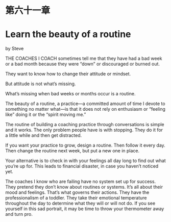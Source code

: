 # 第六十一章

# Learn the beauty of a routine

by Steve

THE COACHES I COACH sometimes tell me that they have had a bad week or a bad month because they were “down” or discouraged or burned out.

They want to know how to change their attitude or mindset.

But attitude is not what’s missing.

What’s missing when bad weeks or months occur is a routine.

The beauty of a routine, a practice—a committed amount of time I devote to something no matter what—is that it does not rely on enthusiasm or “feeling like” doing it or the “spirit moving me.”

The routine of building a coaching practice through conversations is simple and it works. The only problem people have is with stopping. They do it for a little while and then get distracted.

If you want your practice to grow, design a routine. Then follow it every day. Then change the routine next week, but put a new one in place.

Your alternative is to check in with your feelings all day long to find out what you’re up for. This leads to financial disaster, in case you haven’t noticed yet.

The coaches I know who are failing have no system set up for success. They pretend they don’t know about routines or systems. It’s all about their mood and feelings. That’s what governs their actions. They have the professionalism of a toddler. They take their emotional temperature throughout the day to determine what they will or will not do. If you see yourself in this sad portrait, it may be time to throw your thermometer away and turn pro.
